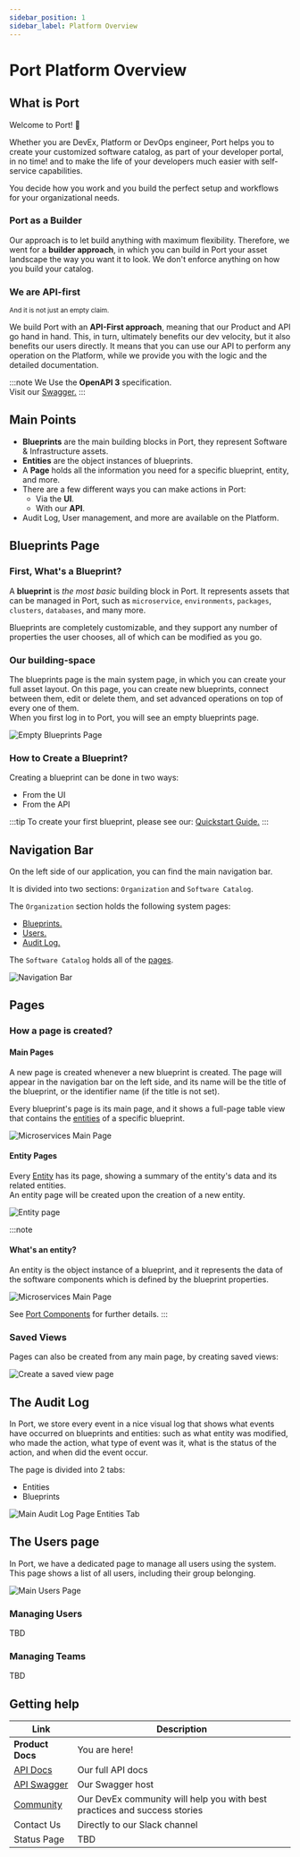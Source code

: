 ```yaml
---
sidebar_position: 1
sidebar_label: Platform Overview
---
```


# Port Platform Overview

## What is Port

Welcome to Port! :wave:

Whether you are DevEx, Platform or DevOps engineer, Port helps you to create your customized software catalog, as part of your developer portal, in no time! and to make the life of your developers much easier with self-service capabilities.

You decide how you work and you build the perfect setup and workflows for your organizational needs.


### Port as a Builder

Our approach is to let build anything with maximum flexibility. Therefore, we went for a **builder approach**, in which you can build in Port your asset landscape the way you want it to look. We don't enforce anything on how you build your catalog.  

### We are API-first
<sup>And it is not just an empty claim.</sup>

We build Port with an **API-First approach**, meaning that our Product and API go hand in hand. This, in turn, ultimately benefits our dev velocity, but it also benefits our users directly.
It means that you can use our API to perform any operation on the Platform, while we provide you with the logic and the detailed documentation.

:::note
We Use the **OpenAPI 3** specification.  
Visit our [Swagger.](https://api.getport.io/static/index.html#/)
:::

## Main Points
- **Blueprints** are the main building blocks in Port, they represent Software & Infrastructure assets.
- **Entities** are the object instances of blueprints.
- A **Page** holds all the information you need for a specific blueprint, entity, and more.
- There are a few different ways you can make actions in Port:
  - Via the **UI**.
  - With our **API**.
- Audit Log, User management, and more are available on the Platform.

## Blueprints Page

### First, What's a Blueprint?

A **blueprint** is *the most basic* building block in Port. It represents assets that can be managed in Port, such as `microservice`, `environments`, `packages`, `clusters`, `databases`, and many more. 

Blueprints are completely customizable, and they support any number of properties the user chooses, all of which can be modified as you go. 

### Our building-space

The blueprints page is the main system page, in which you can create your full asset layout. On this page, you can create new blueprints, connect between them, edit or delete them, and set advanced operations on top of every one of them.  
When you first log in to Port, you will see an empty blueprints page.

![Empty Blueprints Page](../../static/img/platform-overview/EmptyBlueprintsPage.png)

### How to Create a Blueprint?

Creating a blueprint can be done in two ways:
- From the UI
- From the API

:::tip 
To create your first blueprint, please see our: [Quickstart Guide.](../welcome/quickstart) 
:::


## Navigation Bar

On the left side of our application, you can find the main navigation bar.

It is divided into two sections: `Organization` and `Software Catalog`.

The `Organization` section holds the following system pages:
- [Blueprints.](#first-whats-a-blueprint)
- [Users.](#the-users-page)
- [Audit Log.](#the-audit-log)

The `Software Catalog` holds all of the [pages](#main-pages).

![Navigation Bar](../../static/img/platform-overview/NavigationBar.png)


## Pages

### How a page is created?

#### Main Pages

A new page is created whenever a new blueprint is created. The page will appear in the navigation bar on the left side, and its name will be the title of the blueprint, or the identifier name (if the title is not set).

Every blueprint's page is its main page, and it shows a full-page table view that contains the [entities](#whats-an-entity) of a specific blueprint.

![Microservices Main Page](../../static/img/platform-overview/MicroservicesMainPage.png)

#### Entity Pages

Every [Entity](#whats-an-entity) has its page, showing a summary of the entity's data and its related entities.  
An entity page will be created upon the creation of a new entity.

![Entity page](../../static/img/platform-overview/EntityPageExample.png)


:::note
#### What's an entity?
An entity is the object instance of a blueprint, and it represents the data of the software components which is defined by the blueprint properties.

![Microservices Main Page](../../static/img/platform-overview/MicroservicesMainPage.png)

See [Port Components](../technical-reference/port-components/port-components) for further details.
:::

### Saved Views

Pages can also be created from any main page, by creating saved views:

![Create a saved view page](../../static/img/platform-overview/SaveViewAs.gif)


## The Audit Log

In Port, we store every event in a nice visual log that shows what events have occurred on blueprints and entities: such as what entity was modified, who made the action, what type of event was it, what is the status of the action, and when did the event occur.  

The page is divided into 2 tabs:
- Entities
- Blueprints


![Main Audit Log Page Entities Tab](../../static/img/platform-overview/AuditLogPage.png)

## The Users page

In Port, we have a dedicated page to manage all users using the system. This page shows a list of all users, including their group belonging.

![Main Users Page](../../static/img/platform-overview/UsersPageExample.png)

### Managing Users

TBD

### Managing Teams

TBD


## Getting help

| Link | Description |
| ----------- | ----------- |
| **Product Docs** | You are here! |
| [API Docs](../technical-reference/api-reference) | Our full API docs |
| [API Swagger](https://api.getport.io/static/index.html#/) | Our Swagger host |
| [Community](https://join.slack.com/t/devex-community/shared_invite/zt-1bmf5621e-GGfuJdMPK2D8UN58qL4E_g) | Our DevEx community will help you with best practices and success stories |
| Contact Us | Directly to our Slack channel |
| Status Page | TBD |